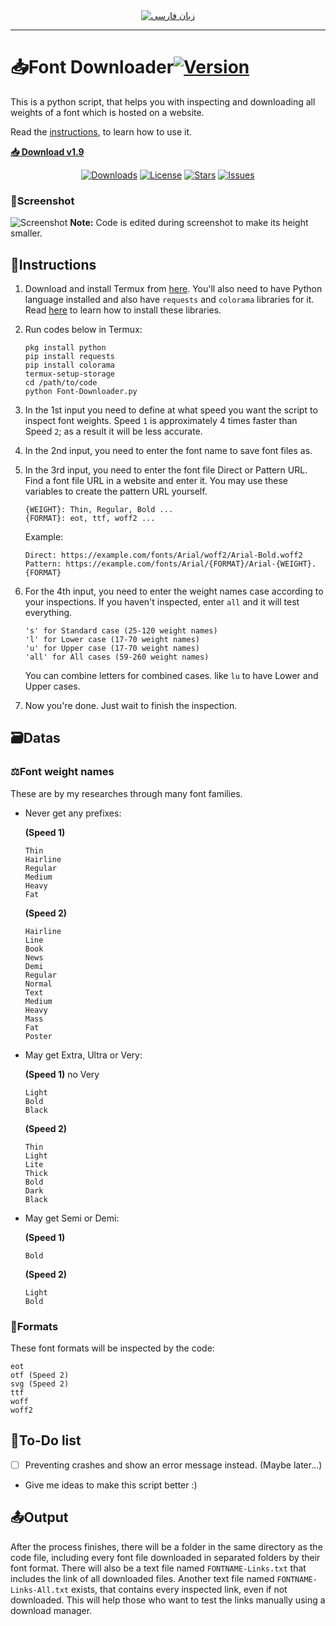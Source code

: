 <div align="center">
<a href="https://github.com/hamid0740/Font-Downloader/blob/main/README-fa.md"><img alt="زبان فارسی" src="https://img.shields.io/badge/lang-fa-50d890?labelColor=black&style=for-the-badge&logo=google-translate&logoColor=white"></a>
<br/>
</div>

- - - -
# 📥Font Downloader[![Version](https://img.shields.io/github/v/release/hamid0740/Font-Downloader?color=purple&label=Version)](#font-downloader)
This is a python script, that helps you with inspecting and downloading all weights of a font which is hosted on a website.

Read the [instructions](#instructions), to learn how to use it.

**[📥 Download v1.9](https://github.com/hamid0740/Font-Downloader/releases/download/v1.9/Font-Downloader.py)**

<div align="center">
<a href="https://github.com/hamid0740/Font-Downloader/releases/download/v1.9/Font-Downloader.py"><img alt="Downloads" src="https://img.shields.io/github/downloads/hamid0740/Font-Downloader/total?color=green&label=Downloads&logo=bookmeter&logoColor=green"></a>
<a href="https://github.com/hamid0740/Font-Downloader/blob/main/LICENSE"><img alt="License" src="https://img.shields.io/github/license/hamid0740/Font-Downloader?color=blue&label=License&logo=quicklook&logoColor=blue"></a>
<a href="https://github.com/hamid0740/Font-Downloader/stargazers"><img alt="Stars" src="https://img.shields.io/github/stars/hamid0740/Font-Downloader?color=gold&label=Stars&logo=apachespark&logoColor=gold"></a>
<a href="https://github.com/hamid0740/Font-Downloader/issues"><img alt="Issues" src="https://img.shields.io/github/issues/hamid0740/Font-Downloader?color=orange&label=Issues&logo=openbugbounty&logoColor=orange"></a>
</div>

### 📸Screenshot
![Screenshot](https://i.ibb.co/dMnrTvG/Font-Downloader-screenshot.jpg)
**Note:** Code is edited during screenshot to make its height smaller.

## 👣Instructions
1. Download and install Termux from [here](https://f-droid.org/en/packages/com.termux). You'll also need to have Python language installed and also have `requests` and `colorama` libraries for it. Read [here](https://www.geeksforgeeks.org/how-to-install-requests-in-python-for-windows-linux-mac/) to learn how to install these libraries.

2. Run codes below in Termux:
   ```
   pkg install python
   pip install requests
   pip install colorama
   termux-setup-storage
   cd /path/to/code
   python Font-Downloader.py
   ```

3. In the 1st input you need to define at what speed you want the script to inspect font weights. Speed `1` is approximately 4 times faster than Speed `2`; as a result it will be less accurate.

4. In the 2nd input, you need to enter the font name to save font files as.

5. In the 3rd input, you need to enter the font file Direct or Pattern URL. Find a font file URL in a website and enter it. You may use these variables to create the pattern URL yourself.
   ```
   {WEIGHT}: Thin, Regular, Bold ...
   {FORMAT}: eot, ttf, woff2 ...
   ```
   Example:
   ```
   Direct: https://example.com/fonts/Arial/woff2/Arial-Bold.woff2
   Pattern: https://example.com/fonts/Arial/{FORMAT}/Arial-{WEIGHT}.{FORMAT}
   ```

6. For the 4th input, you need to enter the weight names case according to your inspections. If you haven't inspected, enter `all` and it will test everything.
   ```
   's' for Standard case (25-120 weight names)
   'l' for Lower case (17-70 weight names)
   'u' for Upper case (17-70 weight names)
   'all' for All cases (59-260 weight names)
   ```
   You can combine letters for combined cases. like `lu` to have Lower and Upper cases.

7. Now you're done. Just wait to finish the inspection.

## 🗃Datas
### ⚖Font weight names
These are by my researches through many font families.
* Never get any prefixes:

  **(Speed 1)**
  ```
  Thin
  Hairline
  Regular
  Medium
  Heavy
  Fat
  ```
  **(Speed 2)**
  ```
  Hairline
  Line
  Book
  News
  Demi
  Regular
  Normal
  Text
  Medium
  Heavy
  Mass
  Fat
  Poster
  ```
* May get Extra, Ultra or Very:

  **(Speed 1)** no Very
  ```
  Light
  Bold
  Black
  ```
  **(Speed 2)**
  ```
  Thin
  Light
  Lite
  Thick
  Bold
  Dark
  Black
  ```
* May get Semi or Demi:

  **(Speed 1)**
  ```
  Bold
  ```
  **(Speed 2)**
  ```
  Light
  Bold
  ```
### 📁Formats
These font formats will be inspected by the code:
```
eot
otf (Speed 2)
svg (Speed 2)
ttf
woff
woff2
```

## 📝To-Do list
* [ ] Preventing crashes and show an error message instead. (Maybe later...)
* Give me ideas to make this script better :)

## 📤Output
After the process finishes, there will be a folder in the same directory as the code file, including every font file downloaded in separated folders by their font format. There will also be a text file named `FONTNAME-Links.txt` that includes the link of all downloaded files.
Another text file named `FONTNAME-Links-All.txt` exists, that contains every inspected link, even if not downloaded. This will help those who want to test the links manually using a download manager.

